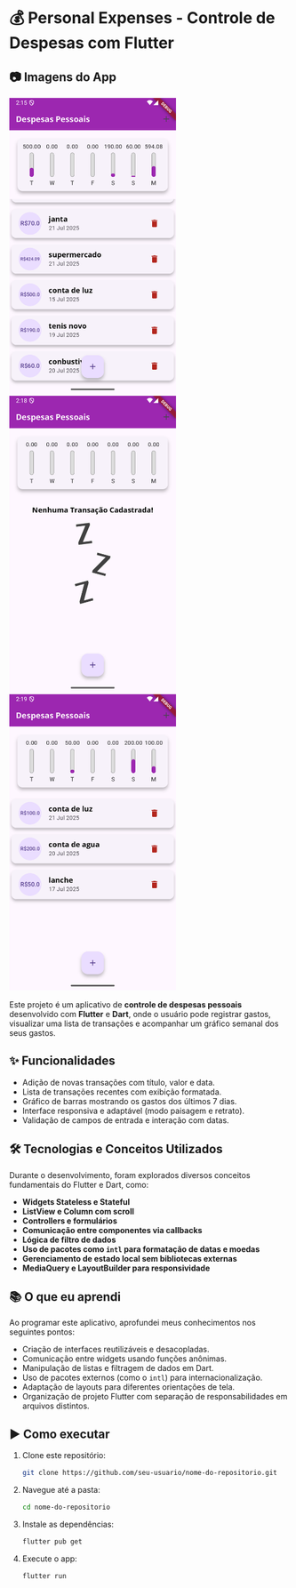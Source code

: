 
# 💰 Personal Expenses - Controle de Despesas com Flutter

## 📷 Imagens do App
<img src="assets/images/ss1.png" width="300"/> <img src="assets/images/ss2.png" width="300"/> <img src="assets/images/ss3.png" width="300"/>

Este projeto é um aplicativo de **controle de despesas pessoais** desenvolvido com **Flutter** e **Dart**, onde o usuário pode registrar gastos, visualizar uma lista de transações e acompanhar um gráfico semanal dos seus gastos.

## ✨ Funcionalidades

- Adição de novas transações com título, valor e data.
- Lista de transações recentes com exibição formatada.
- Gráfico de barras mostrando os gastos dos últimos 7 dias.
- Interface responsiva e adaptável (modo paisagem e retrato).
- Validação de campos de entrada e interação com datas.

## 🛠️ Tecnologias e Conceitos Utilizados

Durante o desenvolvimento, foram explorados diversos conceitos fundamentais do Flutter e Dart, como:

- **Widgets Stateless e Stateful**
- **ListView e Column com scroll**
- **Controllers e formulários**
- **Comunicação entre componentes via callbacks**
- **Lógica de filtro de dados**
- **Uso de pacotes como `intl` para formatação de datas e moedas**
- **Gerenciamento de estado local sem bibliotecas externas**
- **MediaQuery e LayoutBuilder para responsividade**

## 📚 O que eu aprendi

Ao programar este aplicativo, aprofundei meus conhecimentos nos seguintes pontos:

- Criação de interfaces reutilizáveis e desacopladas.
- Comunicação entre widgets usando funções anônimas.
- Manipulação de listas e filtragem de dados em Dart.
- Uso de pacotes externos (como o `intl`) para internacionalização.
- Adaptação de layouts para diferentes orientações de tela.
- Organização de projeto Flutter com separação de responsabilidades em arquivos distintos.

## ▶️ Como executar

1. Clone este repositório:
   ```bash
   git clone https://github.com/seu-usuario/nome-do-repositorio.git
   ```

2. Navegue até a pasta:
   ```bash
   cd nome-do-repositorio
   ```

3. Instale as dependências:
   ```bash
   flutter pub get
   ```

4. Execute o app:
   ```bash
   flutter run
   ```

